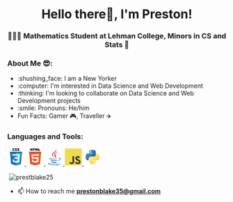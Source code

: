 <h1 align="center">Hello there👋, I'm Preston!</h2>
<h3 align="center"> 👨🏾‍💻 Mathematics Student at Lehman College, Minors in CS and Stats 🧮</h3>
<h3>About Me 😎:</h3>
<ul>
  <li>:shushing_face: I am a New Yorker </li>
  <li>:computer: I'm interested in Data Science and Web Development</li>
  <li>:thinking: I'm looking to collaborate on Data Science and Web Development projects</li>
  <li>:smile: Pronouns: He/him </li>
  <li> Fun Facts: Gamer 🎮, Traveller ✈️</li>
</ul>

<h3 align="left">Languages and Tools:</h3>
<p align="left"> <a href="https://www.w3schools.com/css/" target="_blank" rel="noreferrer"> <img src="https://raw.githubusercontent.com/devicons/devicon/master/icons/css3/css3-original-wordmark.svg" alt="css3" width="40" height="40"/> </a> <a href="https://www.w3.org/html/" target="_blank" rel="noreferrer"> <img src="https://raw.githubusercontent.com/devicons/devicon/master/icons/html5/html5-original-wordmark.svg" alt="html5" width="40" height="40"/> </a> <a href="https://www.java.com" target="_blank" rel="noreferrer"> <img src="https://raw.githubusercontent.com/devicons/devicon/master/icons/java/java-original.svg" alt="java" width="40" height="40"/> </a> <a href="https://developer.mozilla.org/en-US/docs/Web/JavaScript" target="_blank" rel="noreferrer"> <img src="https://raw.githubusercontent.com/devicons/devicon/master/icons/javascript/javascript-original.svg" alt="javascript" width="40" height="40"/> </a> <a href="https://www.python.org" target="_blank" rel="noreferrer"> <img src="https://raw.githubusercontent.com/devicons/devicon/master/icons/python/python-original.svg" alt="python" width="40" height="40"/> </a> </p>


<p>&nbsp;<img align="center" src="https://github-readme-stats.vercel.app/api?username=prestblake25&show_icons=true&locale=en" alt="prestblake25"/></p>

- 📫 How to reach me **prestonblake35@gmail.com**


<!--
**PrestBlake25/PrestBlake25** is a ✨ _special_ ✨ repository because its `README.md` (this file) appears on your GitHub profile.

Here are some ideas to get you started:

- 🔭 I’m currently working on ...
- 🌱 I’m currently learning ...
- 👯 I’m looking to collaborate on ...
- 🤔 I’m looking for help with ...
- 💬 Ask me about ...
- 📫 How to reach me: ...
- 😄 Pronouns: ...
- ⚡ Fun fact: ...
-->
